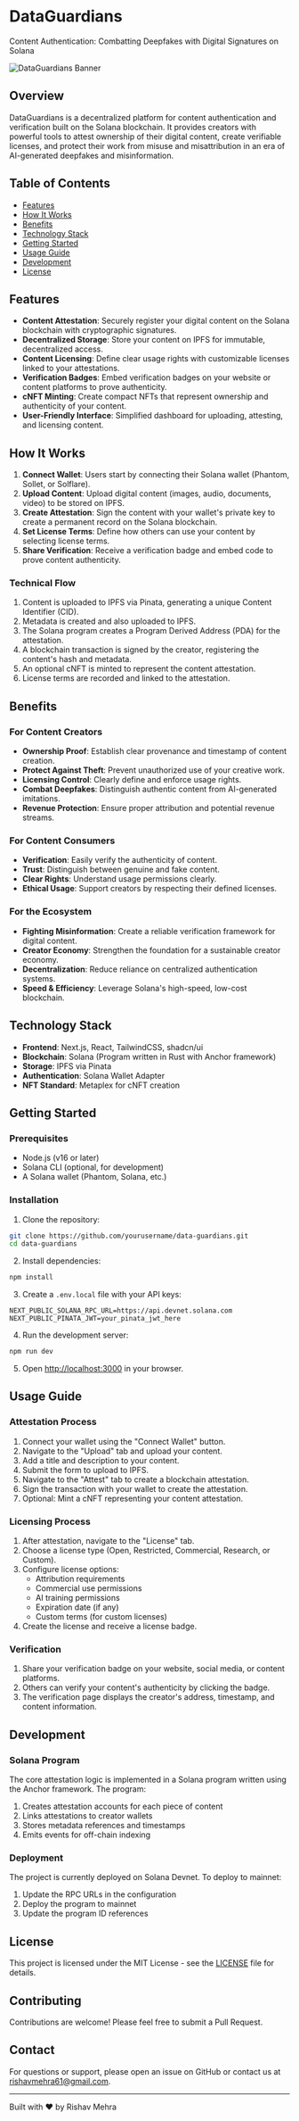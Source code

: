 # DataGuardians

Content Authentication: Combatting Deepfakes with Digital Signatures on Solana

![DataGuardians Banner](./public/image.png)

## Overview

DataGuardians is a decentralized platform for content authentication and verification built on the Solana blockchain. It provides creators with powerful tools to attest ownership of their digital content, create verifiable licenses, and protect their work from misuse and misattribution in an era of AI-generated deepfakes and misinformation.

## Table of Contents

- [Features](#features)
- [How It Works](#how-it-works)
- [Benefits](#benefits)
- [Technology Stack](#technology-stack)
- [Getting Started](#getting-started)
- [Usage Guide](#usage-guide)
- [Development](#development)
- [License](#license)

## Features

- **Content Attestation**: Securely register your digital content on the Solana blockchain with cryptographic signatures.
- **Decentralized Storage**: Store your content on IPFS for immutable, decentralized access.
- **Content Licensing**: Define clear usage rights with customizable licenses linked to your attestations.
- **Verification Badges**: Embed verification badges on your website or content platforms to prove authenticity.
- **cNFT Minting**: Create compact NFTs that represent ownership and authenticity of your content.
- **User-Friendly Interface**: Simplified dashboard for uploading, attesting, and licensing content.

## How It Works

1. **Connect Wallet**: Users start by connecting their Solana wallet (Phantom, Sollet, or Solflare).
2. **Upload Content**: Upload digital content (images, audio, documents, video) to be stored on IPFS.
3. **Create Attestation**: Sign the content with your wallet's private key to create a permanent record on the Solana blockchain.
4. **Set License Terms**: Define how others can use your content by selecting license terms.
5. **Share Verification**: Receive a verification badge and embed code to prove content authenticity.

### Technical Flow

1. Content is uploaded to IPFS via Pinata, generating a unique Content Identifier (CID).
2. Metadata is created and also uploaded to IPFS.
3. The Solana program creates a Program Derived Address (PDA) for the attestation.
4. A blockchain transaction is signed by the creator, registering the content's hash and metadata.
5. An optional cNFT is minted to represent the content attestation.
6. License terms are recorded and linked to the attestation.

## Benefits

### For Content Creators
- **Ownership Proof**: Establish clear provenance and timestamp of content creation.
- **Protect Against Theft**: Prevent unauthorized use of your creative work.
- **Licensing Control**: Clearly define and enforce usage rights.
- **Combat Deepfakes**: Distinguish authentic content from AI-generated imitations.
- **Revenue Protection**: Ensure proper attribution and potential revenue streams.

### For Content Consumers
- **Verification**: Easily verify the authenticity of content.
- **Trust**: Distinguish between genuine and fake content.
- **Clear Rights**: Understand usage permissions clearly.
- **Ethical Usage**: Support creators by respecting their defined licenses.

### For the Ecosystem
- **Fighting Misinformation**: Create a reliable verification framework for digital content.
- **Creator Economy**: Strengthen the foundation for a sustainable creator economy.
- **Decentralization**: Reduce reliance on centralized authentication systems.
- **Speed & Efficiency**: Leverage Solana's high-speed, low-cost blockchain.

## Technology Stack

- **Frontend**: Next.js, React, TailwindCSS, shadcn/ui
- **Blockchain**: Solana (Program written in Rust with Anchor framework)
- **Storage**: IPFS via Pinata
- **Authentication**: Solana Wallet Adapter
- **NFT Standard**: Metaplex for cNFT creation

## Getting Started

### Prerequisites
- Node.js (v16 or later)
- Solana CLI (optional, for development)
- A Solana wallet (Phantom, Solana, etc.)

### Installation

1. Clone the repository:
```bash
git clone https://github.com/yourusername/data-guardians.git
cd data-guardians
```

2. Install dependencies:
```bash
npm install
```

3. Create a `.env.local` file with your API keys:
```
NEXT_PUBLIC_SOLANA_RPC_URL=https://api.devnet.solana.com
NEXT_PUBLIC_PINATA_JWT=your_pinata_jwt_here
```

4. Run the development server:
```bash
npm run dev
```

5. Open [http://localhost:3000](http://localhost:3000) in your browser.

## Usage Guide

### Attestation Process
1. Connect your wallet using the "Connect Wallet" button.
2. Navigate to the "Upload" tab and upload your content.
3. Add a title and description to your content.
4. Submit the form to upload to IPFS.
5. Navigate to the "Attest" tab to create a blockchain attestation.
6. Sign the transaction with your wallet to create the attestation.
7. Optional: Mint a cNFT representing your content attestation.

### Licensing Process
1. After attestation, navigate to the "License" tab.
2. Choose a license type (Open, Restricted, Commercial, Research, or Custom).
3. Configure license options:
   - Attribution requirements
   - Commercial use permissions
   - AI training permissions
   - Expiration date (if any)
   - Custom terms (for custom licenses)
4. Create the license and receive a license badge.

### Verification
1. Share your verification badge on your website, social media, or content platforms.
2. Others can verify your content's authenticity by clicking the badge.
3. The verification page displays the creator's address, timestamp, and content information.

## Development

### Solana Program
The core attestation logic is implemented in a Solana program written using the Anchor framework. The program:
1. Creates attestation accounts for each piece of content
2. Links attestations to creator wallets
3. Stores metadata references and timestamps
4. Emits events for off-chain indexing

### Deployment
The project is currently deployed on Solana Devnet. To deploy to mainnet:
1. Update the RPC URLs in the configuration
2. Deploy the program to mainnet
3. Update the program ID references

## License

This project is licensed under the MIT License - see the [LICENSE](LICENSE) file for details.

## Contributing

Contributions are welcome! Please feel free to submit a Pull Request.

## Contact

For questions or support, please open an issue on GitHub or contact us at [rishavmehra61@gmail.com](mailto:rishavmehra61@gmail.com).

---

Built with ❤️ by Rishav Mehra